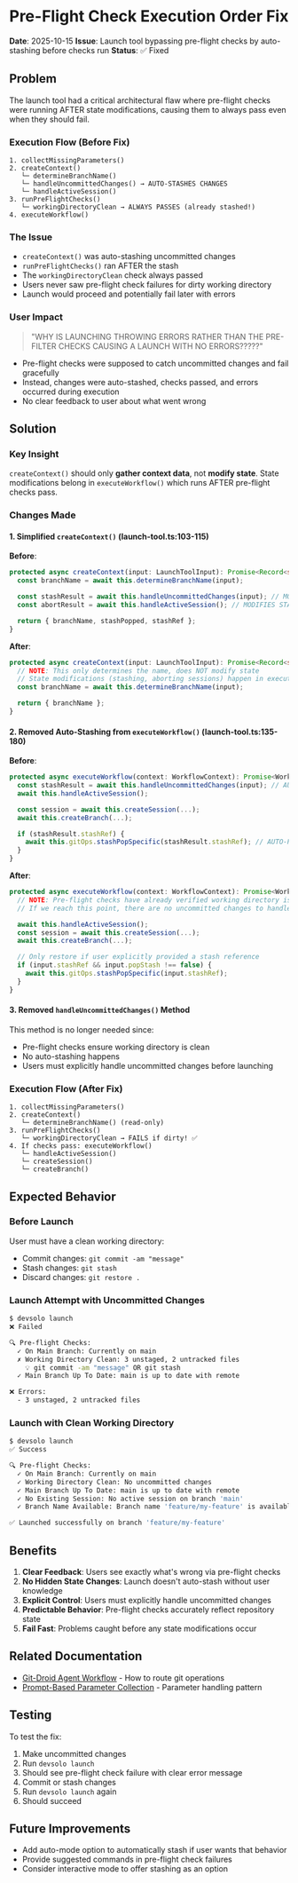 # Pre-Flight Check Execution Order Fix

**Date**: 2025-10-15
**Issue**: Launch tool bypassing pre-flight checks by auto-stashing before checks run
**Status**: ✅ Fixed

## Problem

The launch tool had a critical architectural flaw where pre-flight checks were running AFTER state modifications, causing them to always pass even when they should fail.

### Execution Flow (Before Fix)

```
1. collectMissingParameters()
2. createContext()
   └─ determineBranchName()
   └─ handleUncommittedChanges() → AUTO-STASHES CHANGES
   └─ handleActiveSession()
3. runPreFlightChecks()
   └─ workingDirectoryClean → ALWAYS PASSES (already stashed!)
4. executeWorkflow()
```

### The Issue

- `createContext()` was auto-stashing uncommitted changes
- `runPreFlightChecks()` ran AFTER the stash
- The `workingDirectoryClean` check always passed
- Users never saw pre-flight check failures for dirty working directory
- Launch would proceed and potentially fail later with errors

### User Impact

> "WHY IS LAUNCHING THROWING ERRORS RATHER THAN THE PRE-FILTER CHECKS CAUSING A LAUNCH WITH NO ERRORS?????"

- Pre-flight checks were supposed to catch uncommitted changes and fail gracefully
- Instead, changes were auto-stashed, checks passed, and errors occurred during execution
- No clear feedback to user about what went wrong

## Solution

### Key Insight

`createContext()` should only **gather context data**, not **modify state**. State modifications belong in `executeWorkflow()` which runs AFTER pre-flight checks pass.

### Changes Made

#### 1. Simplified `createContext()` (launch-tool.ts:103-115)

**Before**:
```typescript
protected async createContext(input: LaunchToolInput): Promise<Record<string, unknown>> {
  const branchName = await this.determineBranchName(input);

  const stashResult = await this.handleUncommittedChanges(input); // MODIFIES STATE
  const abortResult = await this.handleActiveSession(); // MODIFIES STATE

  return { branchName, stashPopped, stashRef };
}
```

**After**:
```typescript
protected async createContext(input: LaunchToolInput): Promise<Record<string, unknown>> {
  // NOTE: This only determines the name, does NOT modify state
  // State modifications (stashing, aborting sessions) happen in executeWorkflow()
  const branchName = await this.determineBranchName(input);

  return { branchName };
}
```

#### 2. Removed Auto-Stashing from `executeWorkflow()` (launch-tool.ts:135-180)

**Before**:
```typescript
protected async executeWorkflow(context: WorkflowContext): Promise<WorkflowExecutionResult> {
  const stashResult = await this.handleUncommittedChanges(input); // AUTO-STASH
  await this.handleActiveSession();

  const session = await this.createSession(...);
  await this.createBranch(...);

  if (stashResult.stashRef) {
    await this.gitOps.stashPopSpecific(stashResult.stashRef); // AUTO-POP
  }
}
```

**After**:
```typescript
protected async executeWorkflow(context: WorkflowContext): Promise<WorkflowExecutionResult> {
  // NOTE: Pre-flight checks have already verified working directory is clean
  // If we reach this point, there are no uncommitted changes to handle

  await this.handleActiveSession();
  const session = await this.createSession(...);
  await this.createBranch(...);

  // Only restore if user explicitly provided a stash reference
  if (input.stashRef && input.popStash !== false) {
    await this.gitOps.stashPopSpecific(input.stashRef);
  }
}
```

#### 3. Removed `handleUncommittedChanges()` Method

This method is no longer needed since:
- Pre-flight checks ensure working directory is clean
- No auto-stashing happens
- Users must explicitly handle uncommitted changes before launching

### Execution Flow (After Fix)

```
1. collectMissingParameters()
2. createContext()
   └─ determineBranchName() (read-only)
3. runPreFlightChecks()
   └─ workingDirectoryClean → FAILS if dirty! ✅
4. If checks pass: executeWorkflow()
   └─ handleActiveSession()
   └─ createSession()
   └─ createBranch()
```

## Expected Behavior

### Before Launch

User must have a clean working directory:
- Commit changes: `git commit -am "message"`
- Stash changes: `git stash`
- Discard changes: `git restore .`

### Launch Attempt with Uncommitted Changes

```bash
$ devsolo launch
❌ Failed

🔍 Pre-flight Checks:
  ✓ On Main Branch: Currently on main
  ✗ Working Directory Clean: 3 unstaged, 2 untracked files
    💡 git commit -am "message" OR git stash
  ✓ Main Branch Up To Date: main is up to date with remote

❌ Errors:
  - 3 unstaged, 2 untracked files
```

### Launch with Clean Working Directory

```bash
$ devsolo launch
✅ Success

🔍 Pre-flight Checks:
  ✓ On Main Branch: Currently on main
  ✓ Working Directory Clean: No uncommitted changes
  ✓ Main Branch Up To Date: main is up to date with remote
  ✓ No Existing Session: No active session on branch 'main'
  ✓ Branch Name Available: Branch name 'feature/my-feature' is available

✅ Launched successfully on branch 'feature/my-feature'
```

## Benefits

1. **Clear Feedback**: Users see exactly what's wrong via pre-flight checks
2. **No Hidden State Changes**: Launch doesn't auto-stash without user knowledge
3. **Explicit Control**: Users must explicitly handle uncommitted changes
4. **Predictable Behavior**: Pre-flight checks accurately reflect repository state
5. **Fail Fast**: Problems caught before any state modifications occur

## Related Documentation

- [Git-Droid Agent Workflow](../learnings/git-droid-agent-workflow.md) - How to route git operations
- [Prompt-Based Parameter Collection](../learnings/prompt-based-parameter-collection.md) - Parameter handling pattern

## Testing

To test the fix:

1. Make uncommitted changes
2. Run `devsolo launch`
3. Should see pre-flight check failure with clear error message
4. Commit or stash changes
5. Run `devsolo launch` again
6. Should succeed

## Future Improvements

- Add auto-mode option to automatically stash if user wants that behavior
- Provide suggested commands in pre-flight check failures
- Consider interactive mode to offer stashing as an option
